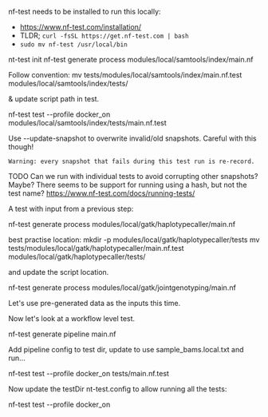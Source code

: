nf-test needs to be installed to run this locally:
- https://www.nf-test.com/installation/
- TLDR; `curl -fsSL https://get.nf-test.com | bash`
- `sudo mv nf-test /usr/local/bin`



nt-test init
nf-test generate process modules/local/samtools/index/main.nf

Follow convention:
mv tests/modules/local/samtools/index/main.nf.test modules/local/samtools/index/tests/

& update script path in test.

nf-test test --profile docker_on modules/local/samtools/index/tests/main.nf.test

Use --update-snapshot to overwrite invalid/old snapshots. Careful with this though!

    Warning: every snapshot that fails during this test run is re-record.

TODO Can we run with individual tests to avoid corrupting other snapshots?
Maybe? There seems to be support for running using a hash, but not the test name?
https://www.nf-test.com/docs/running-tests/


A test with input from a previous step:

nf-test generate process modules/local/gatk/haplotypecaller/main.nf

best practise location:
mkdir -p modules/local/gatk/haplotypecaller/tests
mv tests/modules/local/gatk/haplotypecaller/main.nf.test modules/local/gatk/haplotypecaller/tests/

and update the script location.

nf-test generate process modules/local/gatk/jointgenotyping/main.nf

Let's use pre-generated data as the inputs this time.


Now let's look at a workflow level test.


nf-test generate pipeline main.nf

Add pipeline config to test dir, update to use sample_bams.local.txt and run...

nf-test test --profile docker_on tests/main.nf.test

Now update the testDir nt-test.config to allow running all the tests:

nf-test test --profile docker_on